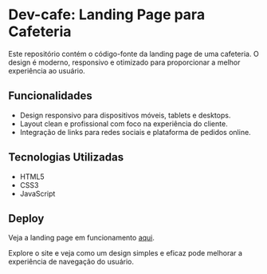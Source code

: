 # Dev-cafe: Landing Page para Cafeteria

Este repositório contém o código-fonte da landing page de uma cafeteria. O design é moderno, responsivo e otimizado para proporcionar a melhor experiência ao usuário.

## Funcionalidades
- Design responsivo para dispositivos móveis, tablets e desktops.
- Layout clean e profissional com foco na experiência do cliente.
- Integração de links para redes sociais e plataforma de pedidos online.

## Tecnologias Utilizadas
- HTML5
- CSS3
- JavaScript

## Deploy
Veja a landing page em funcionamento [aqui](https://devysonsilva.github.io/Dev-Cafe/).

Explore o site e veja como um design simples e eficaz pode melhorar a experiência de navegação do usuário.
